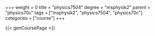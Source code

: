 +++
weight = 0
title = "physics7504"
degree = "msphysik2"
parent = "physics70c"
tags = ["msphysik2", "physics7504", "physics70c"]
categories = ["course"]
+++

{{< genCoursePage >}}

